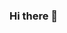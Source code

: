 ### Hi there 👋

<!--
**ddozzi/ddozzi** is a ✨ _special_ ✨ repository because its `README.md` (this file) appears on your GitHub profile.

Here are some ideas to get you started:

Decent at Python
Okay at Javascript
Okay at C#
Learning Java
